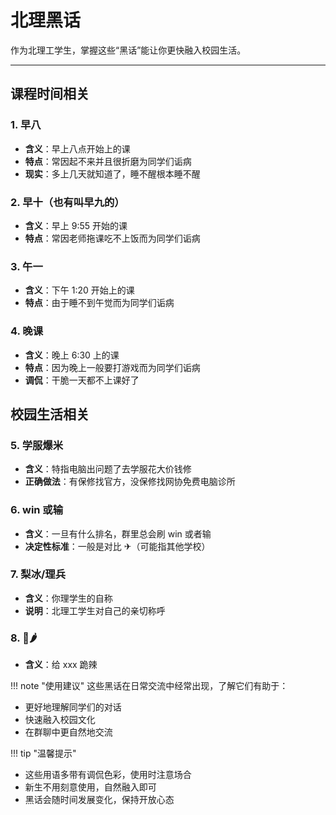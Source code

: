 # 北理黑话

作为北理工学生，掌握这些“黑话”能让你更快融入校园生活。

---

## 课程时间相关

### 1. 早八

- **含义**：早上八点开始上的课
- **特点**：常因起不来并且很折磨为同学们诟病
- **现实**：多上几天就知道了，睡不醒根本睡不醒

### 2. 早十（也有叫早九的）

- **含义**：早上 9:55 开始的课
- **特点**：常因老师拖课吃不上饭而为同学们诟病

### 3. 午一

- **含义**：下午 1:20 开始上的课
- **特点**：由于睡不到午觉而为同学们诟病

### 4. 晚课

- **含义**：晚上 6:30 上的课
- **特点**：因为晚上一般要打游戏而为同学们诟病
- **调侃**：干脆一天都不上课好了

## 校园生活相关

### 5. 学服爆米

- **含义**：特指电脑出问题了去学服花大价钱修
- **正确做法**：有保修找官方，没保修找网协免费电脑诊所

### 6. win 或输

- **含义**：一旦有什么排名，群里总会刷 win 或者输
- **决定性标准**：一般是对比 ✈（可能指其他学校）

### 7. 梨冰/理兵

- **含义**：你理学生的自称
- **说明**：北理工学生对自己的亲切称呼

### 8. 👻🌶️

- **含义**：给 xxx 跪辣

!!! note "使用建议"
这些黑话在日常交流中经常出现，了解它们有助于：

- 更好地理解同学们的对话
- 快速融入校园文化
- 在群聊中更自然地交流

!!! tip "温馨提示"

- 这些用语多带有调侃色彩，使用时注意场合
- 新生不用刻意使用，自然融入即可
- 黑话会随时间发展变化，保持开放心态
